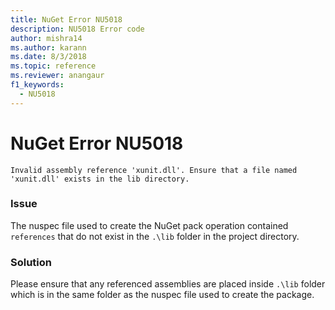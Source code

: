 ```yaml
---
title: NuGet Error NU5018
description: NU5018 Error code
author: mishra14
ms.author: karann
ms.date: 8/3/2018
ms.topic: reference
ms.reviewer: anangaur
f1_keywords: 
  - NU5018
---
```


# NuGet Error NU5018
```
Invalid assembly reference 'xunit.dll'. Ensure that a file named 'xunit.dll' exists in the lib directory.
```

### Issue

The nuspec file used to create the NuGet pack operation contained `references` that do not exist in the `.\lib` folder in the project directory.


### Solution

Please ensure that any referenced assemblies are placed inside `.\lib` folder which is in the same folder as the nuspec file used to create the package.

